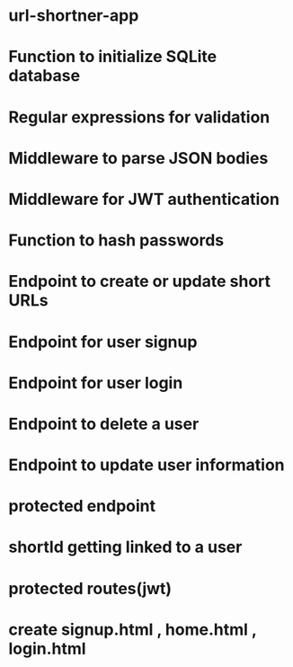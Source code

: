 # url-shortner-app
# Function to initialize SQLite database
# Regular expressions for validation
# Middleware to parse JSON bodies
# Middleware for JWT authentication
# Function to hash passwords
# Endpoint to create or update short URLs
# Endpoint for user signup
# Endpoint for user login
# Endpoint to delete a user
# Endpoint to update user information
# protected endpoint
# shortId getting linked to a user
# protected routes(jwt)
# create signup.html , home.html , login.html